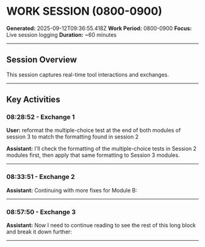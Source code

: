 # WORK SESSION (0800-0900)

**Generated:** 2025-09-12T09:36:55.418Z
**Work Period:** 0800-0900
**Focus:** Live session logging
**Duration:** ~60 minutes

---

## Session Overview

This session captures real-time tool interactions and exchanges.

---

## Key Activities

### 08:28:52 - Exchange 1

**User:** reformat the multiple-choice test at the end of both modules of session 3 to match the formatting found in session 2

**Assistant:** I'll check the formatting of the multiple-choice tests in Session 2 modules first, then apply that same formatting to Session 3 modules.

---

### 08:33:51 - Exchange 2

**Assistant:** Continuing with more fixes for Module B:

---

### 08:57:50 - Exchange 3

**Assistant:** Now I need to continue reading to see the rest of this long block and break it down further:

---


